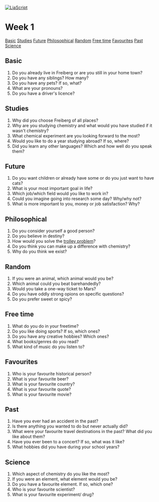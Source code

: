 <!--
author:   Dr. Mark Jacob
email: mark.jacob@iuz.tu-freiberg.de
version:  0.0.1
language: en
narrator: UK English Female
comment: Content of week 1 WS 2023/2024
icon: images/TUBAF_Logo_orig_RGB.jpg
-->

[![LiaScript](https://raw.githubusercontent.com/LiaScript/LiaScript/master/badges/course.svg)](https://liascript.github.io/course/?https://github.com/TUBAF-IUZ-LiaScript/EF_Chemistry_23/blob/main/week_1.md)

# Week 1

[Basic](#basic)
[Studies](#studies)
[Future](#future)
[Philosophical](#philosophical)
[Random](#random)
[Free time](#free-time)
[Favourites](#favourites)
[Past](#past)
[Science](#science)

## Basic

1. Do you already live in Freiberg or are you still in your home town?
2. Do you have any siblings? How many?
3. Do you have any pets? If so, what?
4. What are your pronouns?
5. Do you have a driver's licence?

## Studies

1. Why did you choose Freiberg of all places?
2. Why are you studying chemistry and what would you have studied if it wasn't chemistry?
3. What chemical experiment are you looking forward to the most?
4. Would you like to do a year studying abroad? If so, where?
5. Did you learn any other languages? Which and how well do you speak them?

## Future

1. Do you want children or already have some or do you just want to have cats?
2. What is your most important goal in life?
3. Which job/which field would you like to work in?
4. Could you imagine going into research some day? Why/why not?
5. What is more important to you, money or job satisfaction? Why?

## Philosophical

1. Do you consider yourself a good person?
2. Do you believe in destiny?
3. How would you solve the [trolley problem](https://en.wikipedia.org/wiki/Trolley_problem)?
4. Do you think you can make up a difference with chemistry?
5. Why do you think we exist?

## Random

1. If you were an animal, which animal would you be?
2. Which animal could you beat barehandedly?
3. Would you take a one-way ticket to Mars?
4. Do you have oddly strong opions on specific questions?
5. Do you prefer sweet or spicy?

## Free time

1. What do you do in your freetime?
2. Do you like doing sports? If so, which ones?
3. Do you have any creative hobbies? Which ones?
4. What books/genres do you read?
5. What kind of music do you listen to?

## Favourites

1. Who is your favourite historical person?
2. What is your favourite beer?
3. What is your favourite country?
4. What is your favourite quote?
5. What is your favourite movie?

## Past

1. Have you ever had an accident in the past?
3. Is there anything you wanted to do but never actually did?
4. What were your favourite travel destinations in the past? What did you like about them?
4. Have you ever been to a concert? If so, what was it like?
5. What hobbies did you have during your school years?


## Science

1. Which aspect of chemistry do you like the most?
2. If you were an element, what element would you be?
3. Do you have a favourite element. If so, which one?
4. Who is your favourite scientist?
5. What is your favourite experiment/ drug?